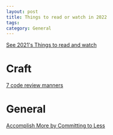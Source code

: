 ```yaml
---
layout: post
title: Things to read or watch in 2022
tags: 
category: General
---
```


[See 2021's Things to read and watch](http://blog.markpearl.co.za/Things-to-read-and-watch-in-2021)  

# Craft

[7 code review manners](https://reutsharabani.medium.com/the-7-code-review-manners-f0f0eef4d3e5)

# General 

[Accomplish More by Committing to Less](https://hbr.org/2015/01/accomplish-more-by-committing-to-less)  
